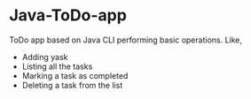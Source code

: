 # Java-ToDo-app
ToDo app based on Java CLI performing basic operations. Like,
- Adding yask
- Listing all the tasks
- Marking a task as completed
- Deleting a task from the list

